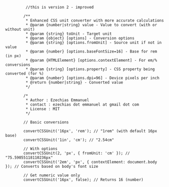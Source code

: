              //this is version 2 - improved 

            /**
             * Enhanced CSS unit converter with more accurate calculations
             * @param {number|string} value - Value to convert (with or without unit)
             * @param {string} toUnit - Target unit
             * @param {object} [options] - Conversion options
             * @param {string} [options.fromUnit] - Source unit if not in value
             * @param {number} [options.baseFontSize=16] - Base for rem (in px)
             * @param {HTMLElement} [options.contextElement] - For em/% conversions
             * @param {string} [options.property] - CSS property being converted (for %)
             * @param {number} [options.dpi=96] - Device pixels per inch
             * @return {number|string} - Converted value
             */

            /*
             * Author : Ezechias Emmanuel
             * contact : ezechias dot emmanuel at gmail dot com
             * License : MIT
             */

            // Basic conversions
            
            convertCSSUnit('16px', 'rem'); // "1rem" (with default 16px base)
            convertCSSUnit('1in', 'cm'); // "2.54cm"
            
            // With options
            convertCSSUnit(2, 'px', { fromUnit: 'cm' }); // "75.59055118110236px"
            convertCSSUnit('2em', 'px', { contextElement: document.body }); // Converts based on body's font size
            
            // Get numeric value only
            convertCSSUnit('16px', false); // Returns 16 (number)
